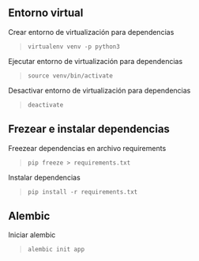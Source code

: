 ## Entorno virtual
Crear entorno de virtualización para dependencias
> `virtualenv venv -p python3`

Ejecutar entorno de virtualización para dependencias
> `source venv/bin/activate`

Desactivar entorno de virtualización para dependencias
> `deactivate`

## Frezear e instalar dependencias
Freezear dependencias en archivo requirements
> `pip freeze > requirements.txt`

Instalar dependencias 
> `pip install -r requirements.txt`

## Alembic
Iniciar alembic
> `alembic init app`